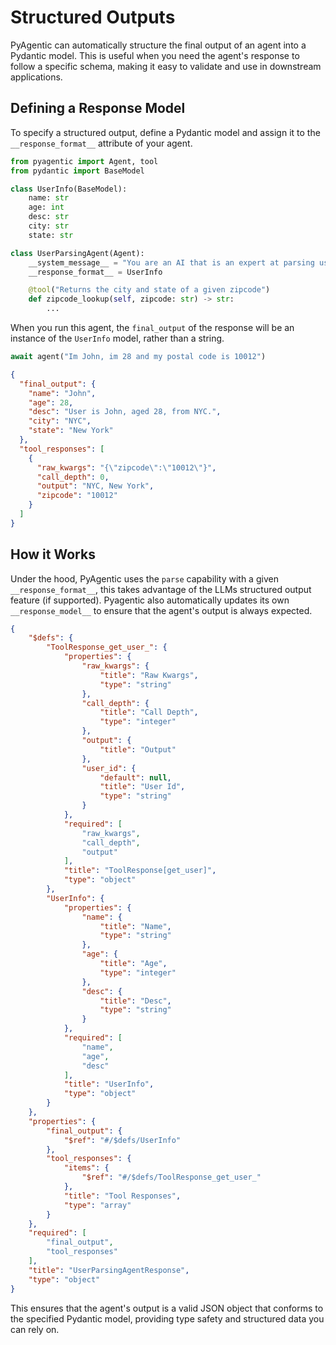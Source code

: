 # Structured Outputs

PyAgentic can automatically structure the final output of an agent into a Pydantic model. This is useful when you need the agent's response to follow a specific schema, making it easy to validate and use in downstream applications.

## Defining a Response Model

To specify a structured output, define a Pydantic model and assign it to the `__response_format__` attribute of your agent.

```python
from pyagentic import Agent, tool
from pydantic import BaseModel

class UserInfo(BaseModel):
    name: str
    age: int
    desc: str
    city: str
    state: str

class UserParsingAgent(Agent):
    __system_message__ = "You are an AI that is an expert at parsing user information from any text"
    __response_format__ = UserInfo

    @tool("Returns the city and state of a given zipcode")
    def zipcode_lookup(self, zipcode: str) -> str:
        ...
```

When you run this agent, the `final_output` of the response will be an instance of the `UserInfo` model, rather than a string.

```python
await agent("Im John, im 28 and my postal code is 10012")
```

```json
{
  "final_output": {
    "name": "John",
    "age": 28,
    "desc": "User is John, aged 28, from NYC.",
    "city": "NYC",
    "state": "New York"
  },
  "tool_responses": [
    {
      "raw_kwargs": "{\"zipcode\":\"10012\"}",
      "call_depth": 0,
      "output": "NYC, New York",
      "zipcode": "10012"
    }
  ]
}
```

## How it Works

Under the hood, PyAgentic uses the `parse` capability with a given `__response_format__`, this takes
advantage of the LLMs structured output feature (if supported). Pyagentic also automatically updates its own
`__response_model__` to ensure that the agent's output is always expected.

```json
{
    "$defs": {
        "ToolResponse_get_user_": {
            "properties": {
                "raw_kwargs": {
                    "title": "Raw Kwargs",
                    "type": "string"
                },
                "call_depth": {
                    "title": "Call Depth",
                    "type": "integer"
                },
                "output": {
                    "title": "Output"
                },
                "user_id": {
                    "default": null,
                    "title": "User Id",
                    "type": "string"
                }
            },
            "required": [
                "raw_kwargs",
                "call_depth",
                "output"
            ],
            "title": "ToolResponse[get_user]",
            "type": "object"
        },
        "UserInfo": {
            "properties": {
                "name": {
                    "title": "Name",
                    "type": "string"
                },
                "age": {
                    "title": "Age",
                    "type": "integer"
                },
                "desc": {
                    "title": "Desc",
                    "type": "string"
                }
            },
            "required": [
                "name",
                "age",
                "desc"
            ],
            "title": "UserInfo",
            "type": "object"
        }
    },
    "properties": {
        "final_output": {
            "$ref": "#/$defs/UserInfo"
        },
        "tool_responses": {
            "items": {
                "$ref": "#/$defs/ToolResponse_get_user_"
            },
            "title": "Tool Responses",
            "type": "array"
        }
    },
    "required": [
        "final_output",
        "tool_responses"
    ],
    "title": "UserParsingAgentResponse",
    "type": "object"
}
```

This ensures that the agent's output is a valid JSON object that conforms to the specified Pydantic model, providing type safety and structured data you can rely on.
